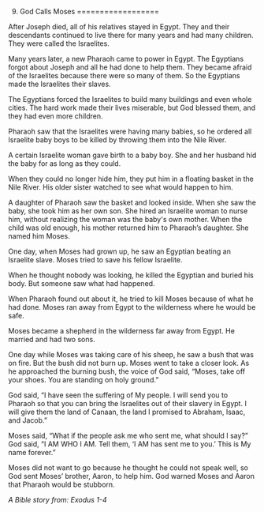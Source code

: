 9. God Calls Moses
==================

After Joseph died, all of his relatives stayed in Egypt. They and their
descendants continued to live there for many years and had many
children. They were called the Israelites.

Many years later, a new Pharaoh came to power in Egypt. The Egyptians
forgot about Joseph and all he had done to help them. They became afraid
of the Israelites because there were so many of them. So the Egyptians
made the Israelites their slaves.

The Egyptians forced the Israelites to build many buildings and even
whole cities. The hard work made their lives miserable, but God blessed
them, and they had even more children.

Pharaoh saw that the Israelites were having many babies, so he ordered
all Israelite baby boys to be killed by throwing them into the Nile
River.

A certain Israelite woman gave birth to a baby boy. She and her husband
hid the baby for as long as they could.

When they could no longer hide him, they put him in a floating basket in
the Nile River. His older sister watched to see what would happen to
him.

A daughter of Pharaoh saw the basket and looked inside. When she saw the
baby, she took him as her own son. She hired an Israelite woman to nurse
him, without realizing the woman was the baby's own mother. When the
child was old enough, his mother returned him to Pharaoh’s daughter. She
named him Moses.

One day, when Moses had grown up, he saw an Egyptian beating an
Israelite slave. Moses tried to save his fellow Israelite.

When he thought nobody was looking, he killed the Egyptian and buried
his body. But someone saw what had happened.

When Pharaoh found out about it, he tried to kill Moses because of what
he had done. Moses ran away from Egypt to the wilderness where he would
be safe.

Moses became a shepherd in the wilderness far away from Egypt. He
married and had two sons.

One day while Moses was taking care of his sheep, he saw a bush that was
on fire. But the bush did not burn up. Moses went to take a closer look.
As he approached the burning bush, the voice of God said, “Moses, take
off your shoes. You are standing on holy ground.”

God said, “I have seen the suffering of My people. I will send you to
Pharaoh so that you can bring the Israelites out of their slavery in
Egypt. I will give them the land of Canaan, the land I promised to
Abraham, Isaac, and Jacob.”

Moses said, “What if the people ask me who sent me, what should I say?”
God said, “I AM WHO I AM. Tell them, ‘I AM has sent me to you.’ This is
My name forever.”

Moses did not want to go because he thought he could not speak well, so
God sent Moses’ brother, Aaron, to help him. God warned Moses and Aaron
that Pharaoh would be stubborn.

*A Bible story from: Exodus 1-4*
